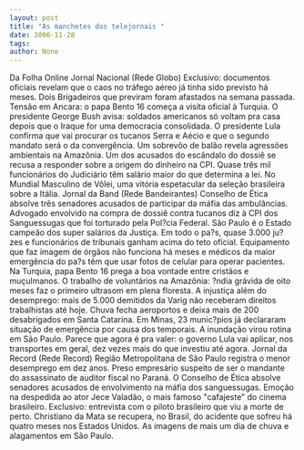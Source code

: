 ```yaml
---
layout: post
title: "As manchetes dos telejornais "
date: 2006-11-28
tags: 
author: None
---
```

Da Folha Online
Jornal Nacional (Rede Globo)
Exclusivo: documentos oficiais revelam que o caos no tráfego aéreo já tinha sido previsto há meses. Dois Brigadeiros que previram foram afastados na semana passada.
Tensão em Ancara: o papa Bento 16 começa a visita oficial à Turquia.
O presidente George Bush avisa: soldados americanos só voltam pra casa depois que o Iraque for uma democracia consolidada.
O presidente Lula confirma que vai procurar os tucanos Serra e Aécio e que o segundo mandato será o da convergência.
Um sobrevôo de balão revela agressões ambientais na Amazônia.
Um dos acusados do escândalo do dossiê se recusa a responder sobre a origem do dinheiro na CPI.
Quase três mil funcionários do Judiciário têm salário maior do que determina a lei.
No Mundial Masculino de Vôlei, uma vitória espetacular da seleção brasileira sobre a Itália.
Jornal da Band (Rede Bandeirantes)
Conselho de Ética absolve três senadores acusados de participar da máfia das ambulâncias.
Advogado envolvido na compra de dossiê contra tucanos diz à CPI dos Sanguessugas que foi torturado pela Pol?cia Federal.
São Paulo é o Estado campeão dos super salários da Justiça. Em todo o pa?s, quase 3.000 ju?zes e funcionários de tribunais ganham acima do teto oficial.
Equipamento que faz imagem de órgãos não funciona há meses e médicos da maior emergência do pa?s têm que usar fotos de celular para operar pacientes.
Na Turquia, papa Bento 16 prega a boa vontade entre cristãos e muçulmanos.
O trabalho de voluntários na Amazônia: ?ndia grávida de oito meses faz o primeiro ultrasom em plena floresta.
A injustiça além do desemprego: mais de 5.000 demitidos da Varig não receberam direitos trabalhistas até hoje.
Chuva fecha aeroportos e deixa mais de 200 desabrigados em Santa Catarina.
Em Minas, 23 munic?pios já declararam situação de emergência por causa dos temporais. A inundação virou rotina em São Paulo.
Parece que agora é pra valer: o governo Lula vai aplicar, nos transportes em geral, dez vezes mais do que investiu até agora.
Jornal da Record (Rede Record)
Região Metropolitana de São Paulo registra o menor desemprego em dez anos.
Preso empresário suspeito de ser o mandante do assassinato de auditor fiscal no Paraná.
O Conselho de Ética absolve senadores acusados de envolvimento na máfia dos sanguessugas.
Emoção na despedida ao ator Jece Valadão, o mais famoso \"cafajeste\" do cinema brasileiro.
Exclusivo: entrevista com o piloto brasileiro que viu a morte de perto. Christiano da Mata se recupera, no Brasil, do acidente que sofreu há quatro meses nos Estados Unidos.
As imagens de mais um dia de chuva e alagamentos em São Paulo. 